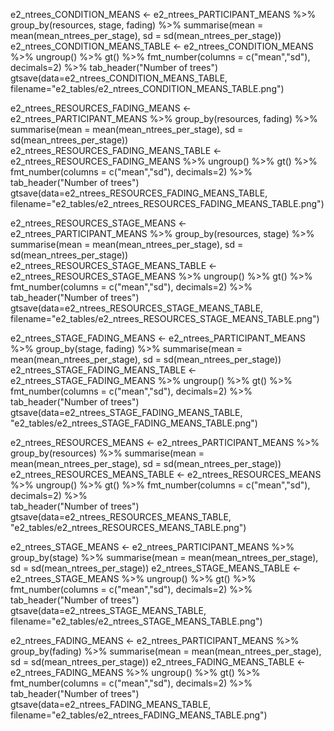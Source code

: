 e2_ntrees_CONDITION_MEANS <-
  e2_ntrees_PARTICIPANT_MEANS %>% 
  group_by(resources, stage, fading) %>% 
  summarise(mean = mean(mean_ntrees_per_stage), sd = sd(mean_ntrees_per_stage)) 
e2_ntrees_CONDITION_MEANS_TABLE <- 
  e2_ntrees_CONDITION_MEANS %>% 
  ungroup() %>% 
  gt() %>% 
  fmt_number(columns = c("mean","sd"), decimals=2) %>% 
  tab_header("Number of trees")
gtsave(data=e2_ntrees_CONDITION_MEANS_TABLE, filename="e2_tables/e2_ntrees_CONDITION_MEANS_TABLE.png")

e2_ntrees_RESOURCES_FADING_MEANS <-
  e2_ntrees_PARTICIPANT_MEANS %>% 
  group_by(resources, fading) %>% 
  summarise(mean = mean(mean_ntrees_per_stage), sd = sd(mean_ntrees_per_stage))
e2_ntrees_RESOURCES_FADING_MEANS_TABLE <-
  e2_ntrees_RESOURCES_FADING_MEANS %>% 
  ungroup() %>% 
  gt() %>% 
  fmt_number(columns = c("mean","sd"), decimals=2) %>% 
  tab_header("Number of trees")
gtsave(data=e2_ntrees_RESOURCES_FADING_MEANS_TABLE, filename="e2_tables/e2_ntrees_RESOURCES_FADING_MEANS_TABLE.png")

e2_ntrees_RESOURCES_STAGE_MEANS <-
  e2_ntrees_PARTICIPANT_MEANS %>% 
  group_by(resources, stage) %>% 
  summarise(mean = mean(mean_ntrees_per_stage), sd = sd(mean_ntrees_per_stage))
e2_ntrees_RESOURCES_STAGE_MEANS_TABLE <-
  e2_ntrees_RESOURCES_STAGE_MEANS %>% 
  ungroup() %>% 
  gt() %>% 
  fmt_number(columns = c("mean","sd"), decimals=2) %>% 
  tab_header("Number of trees")
gtsave(data=e2_ntrees_RESOURCES_STAGE_MEANS_TABLE, filename="e2_tables/e2_ntrees_RESOURCES_STAGE_MEANS_TABLE.png")

e2_ntrees_STAGE_FADING_MEANS <-
  e2_ntrees_PARTICIPANT_MEANS %>% 
  group_by(stage, fading) %>% 
  summarise(mean = mean(mean_ntrees_per_stage), sd = sd(mean_ntrees_per_stage))
e2_ntrees_STAGE_FADING_MEANS_TABLE <-
  e2_ntrees_STAGE_FADING_MEANS %>% 
  ungroup() %>%
  gt() %>% 
  fmt_number(columns = c("mean","sd"), decimals=2) %>%
  tab_header("Number of trees")
gtsave(data=e2_ntrees_STAGE_FADING_MEANS_TABLE, "e2_tables/e2_ntrees_STAGE_FADING_MEANS_TABLE.png")

e2_ntrees_RESOURCES_MEANS <-
  e2_ntrees_PARTICIPANT_MEANS %>% 
  group_by(resources) %>%
  summarise(mean = mean(mean_ntrees_per_stage), sd = sd(mean_ntrees_per_stage))
e2_ntrees_RESOURCES_MEANS_TABLE <-
  e2_ntrees_RESOURCES_MEANS %>% 
  ungroup() %>% 
  gt() %>% 
  fmt_number(columns = c("mean","sd"), decimals=2) %>%  
  tab_header("Number of trees")
gtsave(data=e2_ntrees_RESOURCES_MEANS_TABLE, "e2_tables/e2_ntrees_RESOURCES_MEANS_TABLE.png")

e2_ntrees_STAGE_MEANS <-
  e2_ntrees_PARTICIPANT_MEANS %>% 
  group_by(stage) %>% 
  summarise(mean = mean(mean_ntrees_per_stage), sd = sd(mean_ntrees_per_stage))
e2_ntrees_STAGE_MEANS_TABLE <-
  e2_ntrees_STAGE_MEANS %>% 
  ungroup() %>% 
  gt() %>% 
  fmt_number(columns = c("mean","sd"), decimals=2) %>%  
  tab_header("Number of trees")
gtsave(data=e2_ntrees_STAGE_MEANS_TABLE, filename="e2_tables/e2_ntrees_STAGE_MEANS_TABLE.png")

e2_ntrees_FADING_MEANS <-
  e2_ntrees_PARTICIPANT_MEANS %>% 
  group_by(fading) %>% 
  summarise(mean = mean(mean_ntrees_per_stage), sd = sd(mean_ntrees_per_stage))
e2_ntrees_FADING_MEANS_TABLE <-
  e2_ntrees_FADING_MEANS %>% 
  ungroup() %>% 
  gt() %>% 
  fmt_number(columns = c("mean","sd"), decimals=2) %>%  
  tab_header("Number of trees")
gtsave(data=e2_ntrees_FADING_MEANS_TABLE, filename="e2_tables/e2_ntrees_FADING_MEANS_TABLE.png")
